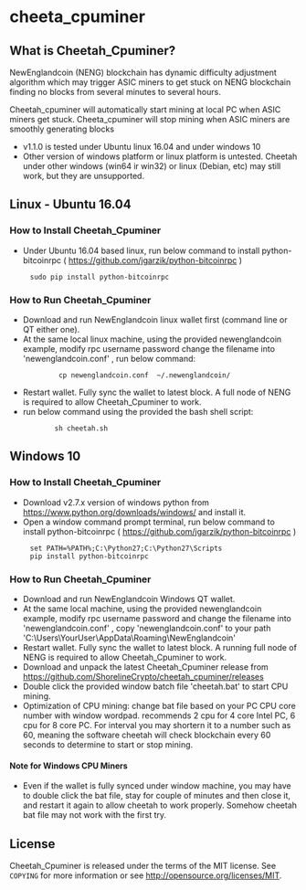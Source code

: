 # cheeta_cpuminer


## What is Cheetah_Cpuminer?

NewEnglandcoin (NENG) blockchain has dynamic difficulty adjustment algorithm
which may trigger ASIC miners to get stuck on NENG blockchain finding no blocks
from several minutes to several hours.

Cheetah_cpuminer will automatically start mining at local PC when ASIC miners get stuck.
Cheeta_cpuminer will stop mining when ASIC miners are smoothly generating blocks 
 
 - v1.1.0 is tested under Ubuntu linux 16.04 and under windows 10
 - Other version of windows platform or linux platform is untested.  Cheetah under other windows (win64 ir win32) or linux (Debian, etc)
   may still work, but they are unsupported.


## Linux - Ubuntu 16.04

### How to Install Cheetah_Cpuminer

 - Under Ubuntu 16.04 based linux, run below command to install python-bitcoinrpc 
   ( https://github.com/jgarzik/python-bitcoinrpc )
``` 
     sudo pip install python-bitcoinrpc
```

### How to Run Cheetah_Cpuminer

 - Download and run NewEnglandcoin linux wallet first (command line or QT either one). 
 - At the same local linux machine, using the provided newenglandcoin example, modify rpc username password change the filename 
 into 'newenglandcoin.conf' , run below command:
```
            cp newenglandcoin.conf  ~/.newenglandcoin/
```
 -  Restart wallet.   Fully sync the wallet to latest block. A full node of NENG is required to allow Cheetah_Cpuminer to work.
 - run below command using the provided the bash shell script:
 ```
            sh cheetah.sh
 ```
 
 
 ## Windows 10

### How to Install Cheetah_Cpuminer

 - Download v2.7.x version of windows python from https://www.python.org/downloads/windows/ and install it.
 - Open a window command prompt terminal, run below command to install python-bitcoinrpc 
   ( https://github.com/jgarzik/python-bitcoinrpc )
```
     set PATH=%PATH%;C:\Python27;C:\Python27\Scripts
     pip install python-bitcoinrpc
```

### How to Run Cheetah_Cpuminer

 - Download and run NewEnglandcoin Windows QT wallet. 
 - At the same local machine, using the provided newenglandcoin example, modify rpc username password and change the filename 
 into 'newenglandcoin.conf' ,  copy 'newenglandcoin.conf'  to your path 'C:\Users\YourUser\AppData\Roaming\NewEnglandcoin'
 - Restart wallet.   Fully sync the wallet to latest block. A running full node of NENG is required to allow Cheetah_Cpuminer to work.
 - Download and unpack the latest Cheetah_Cpuminer release from https://github.com/ShorelineCrypto/cheetah_cpuminer/releases
 - Double click the provided window batch file 'cheetah.bat' to start CPU mining.   
 - Optimization of CPU mining: change bat file based on your PC CPU core number with window wordpad.  recommends 2 cpu for 4 core Intel PC, 6 cpu for 8 core PC.  For interval you may shortern it to a number such as 60, meaning the software cheetah will check blockchain every 60 seconds to determine to start or stop mining. 
 #### Note for Windows CPU Miners
 - Even if the wallet is fully synced under window machine, you may have to  double click the bat file,  stay for couple of minutes and then close it, and restart it again to allow cheetah to work properly.  Somehow cheetah bat file may not work with the first try. 
 

## License


Cheetah_Cpuminer is released under the terms of the MIT license. See `COPYING` for more
information or see http://opensource.org/licenses/MIT.


